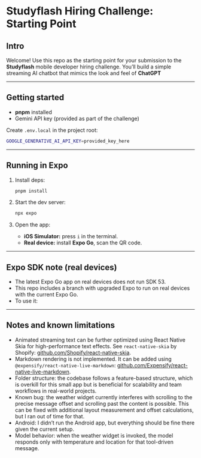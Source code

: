 # Studyflash Hiring Challenge: Starting Point

## Intro

Welcome! Use this repo as the starting point for your submission to the **Studyflash** mobile developer hiring challenge. You’ll build a simple streaming AI chatbot that mimics the look and feel of **ChatGPT**

---

## Getting started

- **pnpm** installed
- Gemini API key (provided as part of the challenge)

Create `.env.local` in the project root:

```bash
GOOGLE_GENERATIVE_AI_API_KEY=provided_key_here
```

---

## Running in Expo

1. Install deps:

   ```bash
   pnpm install
   ```

2. Start the dev server:

   ```bash
   npx expo
   ```

3. Open the app:
   - **iOS Simulator:** press `i` in the terminal.
   - **Real device:** install **Expo Go**, scan the QR code.

---

## Expo SDK note (real devices)

- The latest Expo Go app on real devices does not run SDK 53.
- This repo includes a branch with upgraded Expo to run on real devices with the current Expo Go.
- To use it:

---

## Notes and known limitations

- Animated streaming text can be further optimized using React Native Skia for high-performance text effects. See `react-native-skia` by Shopify: [github.com/Shopify/react-native-skia](https://github.com/Shopify/react-native-skia).
- Markdown rendering is not implemented. It can be added using `@expensify/react-native-live-markdown`: [github.com/Expensify/react-native-live-markdown](https://github.com/Expensify/react-native-live-markdown).
- Folder structure: the codebase follows a feature-based structure, which is overkill for this small app but is beneficial for scalability and team workflows in real-world projects.
- Known bug: the weather widget currently interferes with scrolling to the precise message offset and scrolling past the content is possible. This can be fixed with additional layout measurement and offset calculations, but I ran out of time for that.
- Android: I didn’t run the Android app, but everything should be fine there given the current setup.
- Model behavior: when the weather widget is invoked, the model responds only with temperature and location for that tool-driven message.
